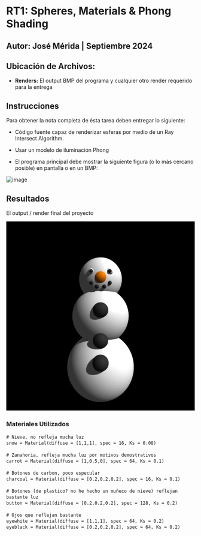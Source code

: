 # RT1: Spheres, Materials & Phong Shading
## Autor: José Mérida | Septiembre 2024

## Ubicación de Archivos:
- **Renders:** El output BMP del programa y cualquier otro render requerido para la entrega
## Instrucciones
Para obtener la nota completa de ésta tarea deben entregar lo siguiente:

- Código fuente capaz de renderizar esferas por medio de un Ray Intersect Algorithm.
  
- Usar un modelo de iluminación Phong
  
- El programa principal debe mostrar la siguiente figura (o lo más cercano posible) en pantalla o en un BMP:

![image](https://github.com/user-attachments/assets/8897aac4-3e79-4f5c-8b3e-b072e9ed4854)

## Resultados
El output / render final del proyecto

![Render](/renders/output.bmp)

### Materiales Utilizados
```
# Nieve, no refleja mucha luz
snow = Material(diffuse = [1,1,1], spec = 16, Ks = 0.08)

# Zanahoria, refleja mucha luz por motivos demostrativos
carrot = Material(diffuse = [1,0.5,0], spec = 64, Ks = 0.1)

# Botones de carbon, poco especular
charcoal = Material(diffuse = [0.2,0.2,0.2], spec = 16, Ks = 0.1)

# Botones (de plastico? no he hecho un muñeco de nieve) reflejan bastante luz
button = Material(diffuse = [0.2,0.2,0.2], spec = 128, Ks = 0.2)

# Ojos que reflejan bastante
eyewhite = Material(diffuse = [1,1,1], spec = 64, Ks = 0.2)
eyeblack = Material(diffuse = [0.2,0.2,0.2], spec = 64, Ks = 0.2)
```